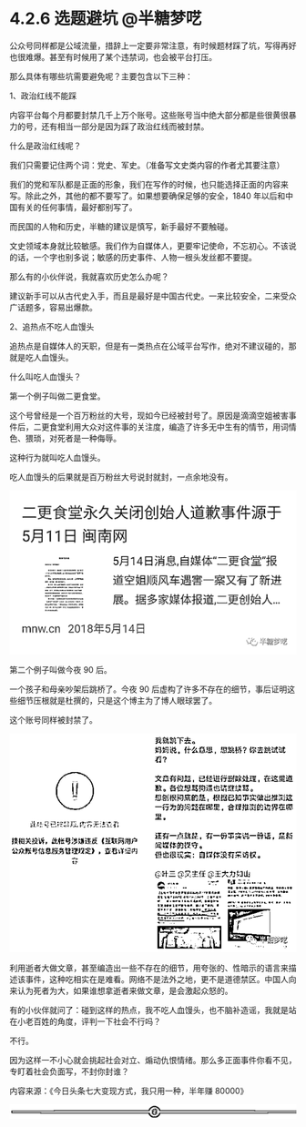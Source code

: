 # 4.2.6 选题避坑 @半糖梦呓

公众号同样都是公域流量，措辞上一定要非常注意，有时候题材踩了坑，写得再好也很难爆。甚至有时候用了某个违禁词，也会被平台打压。

那么具体有哪些坑需要避免呢？主要包含以下三种：

1、政治红线不能踩

内容平台每个月都要封禁几千上万个账号。这些账号当中绝大部分都是些很黄很暴力的号，还有相当一部分是因为踩了政治红线而被封禁。

什么是政治红线呢？

我们只需要记住两个词：党史、军史。（准备写文史类内容的作者尤其要注意）

我们的党和军队都是正面的形象，我们在写作的时候，也只能选择正面的内容来写。除此之外，其他的都不要写了。如果想要确保足够的安全，1840 年以后和中国有关的任何事情，最好都别写了。

而民国的人物和历史，半糖的建议是慎写，新手最好不要触碰。

文史领域本身就比较敏感。我们作为自媒体人，更要牢记使命，不忘初心。不该说的话，一个字也别多说；敏感的历史事件、人物一根头发丝都不要提。

那么有的小伙伴说，我就喜欢历史怎么办呢？

建议新手可以从古代史入手，而且是最好是中国古代史。一来比较安全，二来受众广话题多，容易出爆款。

2、追热点不吃人血馒头

追热点是自媒体人的天职，但是有一类热点在公域平台写作，绝对不建议碰的，那就是吃人血馒头。

什么叫吃人血馒头？

第一个例子叫做二更食堂。

这个号曾经是一个百万粉丝的大号，现如今已经被封号了。原因是滴滴空姐被害事件后，二更食堂利用大众对这件事的关注度，编造了许多无中生有的情节，用词情色、猥琐，对死者是一种侮辱。

这种行为就叫吃人血馒头。

吃人血馒头的后果就是百万粉丝大号说封就封，一点余地没有。

![](img/181ec6911a965d925131fb6e51118f78.png)

第二个例子叫做今夜 90 后。

一个孩子和母亲吵架后跳桥了。今夜 90 后虚构了许多不存在的细节，事后证明这些细节压根就是杜撰的，只是这个博主为了博人眼球罢了。

这个账号同样被封禁了。

![](img/f61de724cb0c5242a1bbfcc3cedb0e11.png)

利用逝者大做文章，甚至编造出一些不存在的细节，用夸张的、性暗示的语言来描述该事件，这种吃相实在是难看。网络不是法外之地，更不是道德禁区。中国人向来认为死者为大，如果谁想拿逝者来做文章，是会激起众怒的。

有的小伙伴就问了：碰到这样的热点，我不吃人血馒头，也不脑补造谣，我就是站在小老百姓的角度，评判一下社会不行吗？

不行。

因为这样一不小心就会挑起社会对立、煽动仇恨情绪。那么多正面事件你看不见，专盯着社会负面写，不封你封谁？

内容来源：《今日头条七大变现方式，我只用一种，半年赚 80000》

![](img/8b0e87a2ce7d8ff1721b0a38153bb153.png)